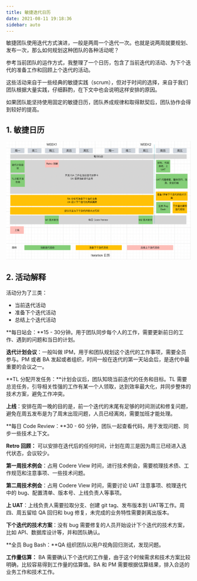 ```yaml
---
title: 敏捷迭代日历
date: 2021-08-11 19:18:36
sidebar: auto
---
```


敏捷团队使用迭代方式演进，一般是两周一个迭代一次。也就是说两周就要规划、发布一次，那么如何规划这种团队的各种活动呢？

参考当前团队的运作方式，我整理了一个日历，包含了当前迭代的活动、为下个迭代的准备工作和回顾上个迭代的活动。

这些活动来自于一些经典的敏捷实践（scrum），但对于时间的选择，来自于我们团队根据大量实践，仔细斟酌，在下文中也会说明这样安排的原因。

如果团队能坚持使用固定的敏捷日历，团队养成规律和取得默契后，团队协作会得到较好的提高。



## 1. 敏捷日历

![image-20210205231125414](./agile-calendar/image-20210205231125414.png)

## 2. 活动解释

活动分为了三类：

- 当前迭代活动
- 准备下个迭代活动
- 总结上个迭代活动

**每日站会：**15 - 30分钟。用于团队同步每个人的工作，需要更新前日的工作、遇到的问题和当日的计划。

**迭代计划会议**：一般叫做 IPM，用于和团队规划这个迭代的工作事项，需要全员参与。PM 或者 BA 发起或者组织，时间一般在迭代的第一天站会后，是迭代中最重要的会议之一。

**TL 分配开发任务：**计划会议后，团队知晓当前迭代的任务和目标。TL 需要总览任务，引导相关性强的工作有某一个人领取，达到效率最大化，并同步整体的技术方案，避免工作冲突。

**上线**：安排在周一晚的目的是，前一个迭代的末尾有足够的时间测试和修复问题，避免在周五发布是为了周末出现问题，人员已经离岗，需要加班才能处理。

**每日 Code Review：**30 -  60 分钟，团队一起查看代码，用于发现问题、同步一些技术上下文。

**Retro 回顾：** 可以安排在迭代后的任何时间，计划在周三是因为周三已经进入迭代状态，会议较少。

**第一周技术例会**：占用 Codere View 时间，进行技术例会，需要梳理技术债、工作规范和注意事项、一些技术问题。

**第二周技术例会**：占用 Codere View 时间，需要讨论 UAT 注意事项、梳理迭代中的 bug、配置清单、版本号、上线负责人等事项。

**上 UAT**：上线负责人需要拉取分支、创建 git tag、发布版本到 UAT等工作。周四、周五留给 QA 回归和 bug 修复，未完成的业务特性需要剥离出版本。

**下个迭代的技术方案**：没有 bug 需要修复的人员开始设计下个迭代的技术方案，比如 API、数据库设计等，并和团队确认。

**全员 Bug Bash：**QA 组织团队以用户视角回归测试，发现问题。

**工作量估算：** BA 需要确认下个迭代的工作量，由于这个时候需求和技术方案比较明确，比较容易得到工作量的估算值。BA 和 PM 需要根据估算结果，排入合适的业务工作和技术工作。








